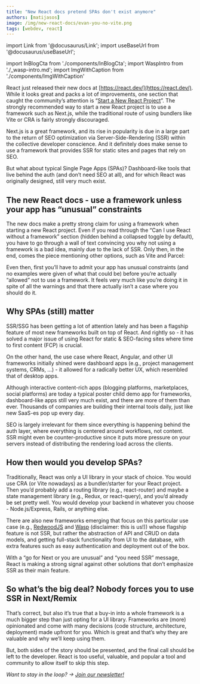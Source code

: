 ```yaml
---
title: "New React docs pretend SPAs don't exist anymore"
authors: [matijasos]
image: /img/new-react-docs/evan-you-no-vite.png
tags: [webdev, react]
---
```


import Link from '@docusaurus/Link';
import useBaseUrl from '@docusaurus/useBaseUrl';

import InBlogCta from './components/InBlogCta';
import WaspIntro from './_wasp-intro.md';
import ImgWithCaption from './components/ImgWithCaption'

<ImgWithCaption alt="Where is Vite" source="/img/new-react-docs/evan-you-no-vite.png" />

React just released their new docs at [https://react.dev/](https://react.dev/). While it looks great and packs a lot of improvements, one section that caught the community’s attention is “[Start a New React Project](https://react.dev/learn/start-a-new-react-project)”. The strongly recommended way to start a new React project is to use a framework such as Next.js, while the traditional route of using bundlers like Vite or CRA is fairly strongly discouraged.

Next.js is a great framework, and its rise in popularity is due in a large part to the return of SEO optimization via Server-Side-Rendering (SSR) within the collective developer conscience. And it definitely does make sense to use a framework that provides SSR for static sites and pages that rely on SEO.

But what about typical Single Page Apps (SPAs)? Dashboard-like tools that live behind the auth (and don’t need SEO at all), and for which React was originally designed, still very much exist.

<!--truncate-->

## The new React docs - use a framework unless your app has “unusual” constraints

<ImgWithCaption alt="react new project docs" source="img/new-react-docs/react-new-project.png" />

The new docs make a pretty strong claim for using a framework when starting a new React project. Even if you read through the “Can I use React without a framework” section (hidden behind a collapsed toggle by default), you have to go through a wall of text convincing you why not using a framework is a bad idea, mainly due to the lack of SSR. Only then, in the end, comes the piece mentioning other options, such as Vite and Parcel:

<ImgWithCaption alt="use framework unless you app has unusual constraints" source="img/new-react-docs/your-app-unusual.png" />

Even then, first you’ll have to admit your app has unusual constraints (and no examples were given of what that could be) before you’re actually “allowed” not to use a framework. It feels very much like you’re doing it in spite of all the warnings and that there actually isn’t a case where you should do it.

## Why SPAs (still) matter

<ImgWithCaption alt="SPAs still have their place" source="img/new-react-docs/spas-have-place.png" />

SSR/SSG has been getting a lot of attention lately and has been a flagship feature of most new frameworks built on top of React. And rightly so - it has solved a major issue of using React for static & SEO-facing sites where time to first content (FCP) is crucial.

On the other hand, the use case where React, Angular, and other UI frameworks initially shined were dashboard apps (e.g., project management systems, CRMs, …) - it allowed for a radically better UX, which resembled that of desktop apps.

Although interactive content-rich apps (blogging platforms, marketplaces, social platforms) are today a typical poster child demo app for frameworks, dashboard-like apps still very much exist, and there are more of them than ever. Thousands of companies are building their internal tools daily, just like new SaaS-es pop up every day.

SEO is largely irrelevant for them since everything is happening behind the auth layer, where everything is centered around workflows, not content. SSR might even be counter-productive since it puts more pressure on your servers instead of distributing the rendering load across the clients.

## How then would you develop SPAs?

Traditionally, React was only a UI library in your stack of choice. You would use CRA (or Vite nowadays) as a bundler/starter for your React project. Then you’d probably add a routing library (e.g., react-router) and maybe a state management library (e.g., Redux, or react-query), and you’d already be set pretty well. You would develop your backend in whatever you choose - Node.js/Express, Rails, or anything else.

There are also new frameworks emerging that focus on this particular use case (e.g., [RedwoodJS](https://redwoodjs.com/) and [Wasp](https://wasp.sh) (disclaimer: this is us!)) whose flagship feature is not SSR, but rather the abstraction of API and CRUD on data models, and getting full-stack functionality from UI to the database, with extra features such as easy authentication and deployment out of the box.

With a “go for Next or you are unusual” and “you need SSR” message, React is making a strong signal against other solutions that don’t emphasize SSR as their main feature.

## So what’s the big deal? Nobody forces you to use SSR in Next/Remix

That’s correct, but also it’s true that a buy-in into a whole framework is a much bigger step than just opting for a UI library. Frameworks are (more) opinionated and come with many decisions (code structure, architecture, deployment) made upfront for you. Which is great and that’s why they are valuable and why we’ll keep using them.

But, both sides of the story should be presented, and the final call should be left to the developer. React is too useful, valuable, and popular a tool and community to allow itself to skip this step.

_Want to stay in the loop? → [Join our newsletter!](#newsletter-input)_
